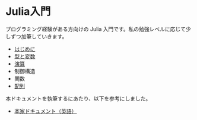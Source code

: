 # Julia入門

プログラミング経験がある方向けの Julia 入門です。私の勉強レベルに応じて少しずつ加筆していきます。
- [はじめに](はじめに.md)
- [型と変数](型と変数.md)
- [演算](演算.md)
- 制御構造
- 関数
- [配列](配列.md)

本ドキュメントを執筆するにあたり、以下を参考にしました。
 * [本家ドキュメント（英語）](https://docs.julialang.org/en/v1/)
